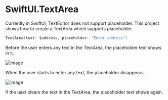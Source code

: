# SwiftUI.TextArea

Currently in SwiftUi, TextEditor does not support placeholder. This project shows how to create a TextArea which supports placeholder.

```Swift
TextArea(text: $address, placeholder: "Enter address")
```

Before the user enters any text in the TextArea, the placeholder text shows in it.

![image](https://user-images.githubusercontent.com/15805568/138616599-742b31da-a68f-43b5-915c-e6772548e4a0.png)

When the user starts to enter any text, the placeholder disappears.

![image](https://user-images.githubusercontent.com/15805568/138616761-0e196f3f-18dd-4db5-a462-afd50392c98d.png)

If the user clears the text in the TextArea, the placeholder text shows again.
